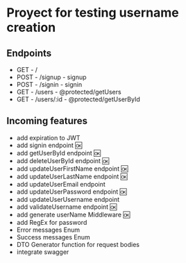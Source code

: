 # Proyect for testing username creation

## Endpoints

- GET - /
- POST - /signup - signup
- POST - /signin - signin
- GET - /users - @protected/getUsers
- GET - /users/:id - @protected/getUserById

## Incoming features

- add expiration to JWT
- add signin endpoint 🆗
- add getUserById endpoint 🆗
- add deleteUserById endpoint 🆗
- add updateUserFirstName endpoint 🆗
- add updateUserLastName endpoint 🆗
- add updateUserEmail endpoint
- add updateUserPassword endpoint 🆗
- add updateUserUsername endpoint
- add validateUsername endpoint 🆗
- add generate userName Middleware 🆗
- add RegEx for password
- Error messages Enum
- Success messages Enum
- DTO Generator function for request bodies
- integrate swagger
